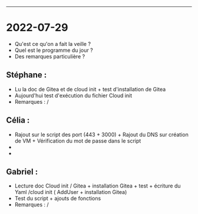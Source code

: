___
# 2022-07-29
* Qu'est ce qu'on a fait la veille ?
* Quel est le programme du jour ?  
* Des remarques particulière ? 

## Stéphane :
-  Lu la doc de Gitea et de cloud init + test d'installation de Gitea
- Aujourd'hui test d'exécution du fichier Cloud init 
- Remarques : / 
## Célia :
- Rajout sur le script des port (443 + 3000) + Rajout du DNS sur création de VM + Vérification du mot de passe dans le script 
- 
- 
## Gabriel : 
- Lecture doc Cloud init / Gitea + installation Gitea + test + écriture du Yaml /cloud init ( AddUser + installation Gitea)
- Test du script + ajouts de fonctions 
- Remarques : / 

